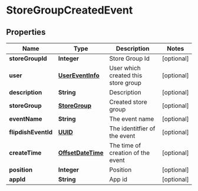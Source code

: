 
# StoreGroupCreatedEvent

## Properties
Name | Type | Description | Notes
------------ | ------------- | ------------- | -------------
**storeGroupId** | **Integer** | Store Group Id |  [optional]
**user** | [**UserEventInfo**](UserEventInfo.md) | User which created this store group |  [optional]
**description** | **String** | Description |  [optional]
**storeGroup** | [**StoreGroup**](StoreGroup.md) | Created store group |  [optional]
**eventName** | **String** | The event name |  [optional]
**flipdishEventId** | [**UUID**](UUID.md) | The identitfier of the event |  [optional]
**createTime** | [**OffsetDateTime**](OffsetDateTime.md) | The time of creation of the event |  [optional]
**position** | **Integer** | Position |  [optional]
**appId** | **String** | App id |  [optional]




